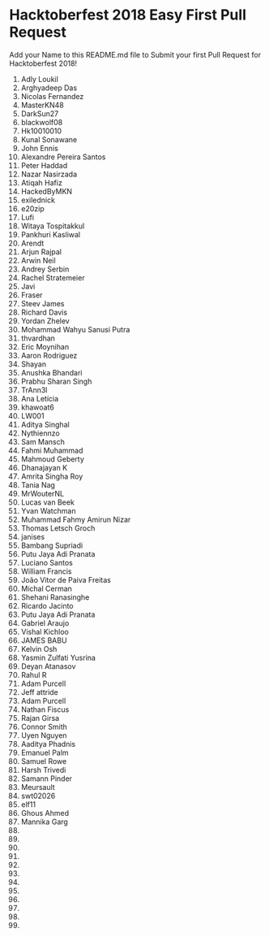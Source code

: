 ﻿# Hacktoberfest 2018 Easy First Pull Request

Add your Name to this README.md file to Submit your first Pull Request for Hacktoberfest 2018!

1. Adly Loukil
2. Arghyadeep Das
3. Nicolas Fernandez
4. MasterKN48
5. DarkSun27
6. blackwolf08
7. Hk10010010
8. Kunal Sonawane
9. John Ennis
10. Alexandre Pereira Santos
11. Peter Haddad
12. Nazar Nasirzada
13. Atiqah Hafiz
14. HackedByMKN
15. exilednick
16. e20zip
17. Lufi
18. Witaya Tospitakkul
19. Pankhuri Kasliwal
20. Arendt
21. Arjun Rajpal
22. Arwin Neil
23. Andrey Serbin
24. Rachel Stratemeier
25. Javi
26. Fraser
27. Steev James
28. Richard Davis
29. Yordan Zhelev
30. Mohammad Wahyu Sanusi Putra
31. thvardhan
32. Eric Moynihan
33. Aaron Rodriguez
34. Shayan
36. Anushka Bhandari
37. Prabhu Sharan Singh
38. TrAnn3l
39. Ana Letícia
40. khawoat6
41. LW001
42. Aditya Singhal
43. Nythiennzo
44. Sam Mansch
45. Fahmi Muhammad
46. Mahmoud Geberty
47. Dhanajayan K
48. Amrita Singha Roy
49. Tania Nag
50. MrWouterNL
51. Lucas van Beek
52. Yvan Watchman
53. Muhammad Fahmy Amirun Nizar
54. Thomas Letsch Groch
55. janises
56. Bambang Supriadi
57. Putu Jaya Adi Pranata
58. Luciano Santos
59. William Francis
60. João Vitor de Paiva Freitas
61. Michal Cerman
62. Shehani Ranasinghe
63. Ricardo Jacinto
64. Putu Jaya Adi Pranata
65. Gabriel Araujo
66. Vishal Kichloo
67. JAMES BABU
68. Kelvin Osh
69. Yasmin Zulfati Yusrina
70. Deyan Atanasov
71. Rahul R
72. Adam Purcell
73. Jeff attride
74. Adam Purcell
75. Nathan Fiscus
76. Rajan Girsa
77. Connor Smith
78. Uyen Nguyen
79. Aaditya Phadnis
80. Emanuel Palm
81. Samuel Rowe
82. Harsh Trivedi
83. Samann Pinder
84. Meursault
85. swt02026
86. elf11
87. Ghous Ahmed
88. Mannika Garg
89.
90.
91.
92.
93.
94.
95.
96.
97.
98.
99.
100.
